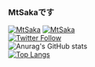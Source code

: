 ### MtSakaです
[![MtSaka](https://img.shields.io/endpoint?url=https%3A%2F%2Fatcoder-badges.now.sh%2Fapi%2Fatcoder%2Fjson%2FMtSaka)](https://atcoder.jp/users/MtSaka)
[![MtSaka](https://img.shields.io/endpoint?url=https%3A%2F%2Fatcoder-badges.now.sh%2Fapi%2Fcodeforces%2Fjson%2FMtSaka)](https://codeforces.com/profile/MtSaka) <br>
[![Twitter Follow](https://img.shields.io/twitter/follow/mt_saka?style=social)](https://twitter.com/mt_saka) <br>
![Anurag's GitHub stats](https://github-readme-stats.vercel.app/api?username=MtSaka&show_icons=true&theme=highcontrast) <br>
[![Top Langs](https://github-readme-stats.vercel.app/api/top-langs/?username=MtSaka920&theme=dark&layout=compact)](https://github.com/anuraghazra/github-readme-stats) 

<!--
**MtSaka/MtSaka** is a ✨ _special_ ✨ repository because its `README.md` (this file) appears on your GitHub profile.

Here are some ideas to get you started:

- 🔭 I’m currently working on ...
- 🌱 I’m currently learning ...
- 👯 I’m looking to collaborate on ...
- 🤔 I’m looking for help with ...
- 💬 Ask me about ...
- 📫 How to reach me: ...
- 😄 Pronouns: ...
- ⚡ Fun fact: ...
-->
